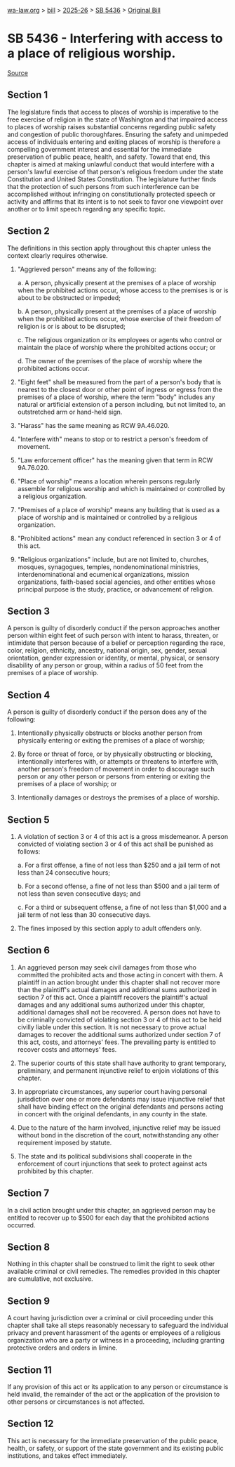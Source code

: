 [wa-law.org](/) > [bill](/bill/) > [2025-26](/bill/2025-26/) > [SB 5436](/bill/2025-26/sb/5436/) > [Original Bill](/bill/2025-26/sb/5436/1/)

# SB 5436 - Interfering with access to a place of religious worship.

[Source](http://lawfilesext.leg.wa.gov/biennium/2025-26/Pdf/Bills/Senate%20Bills/5436.pdf)

## Section 1
The legislature finds that access to places of worship is imperative to the free exercise of religion in the state of Washington and that impaired access to places of worship raises substantial concerns regarding public safety and congestion of public thoroughfares. Ensuring the safety and unimpeded access of individuals entering and exiting places of worship is therefore a compelling government interest and essential for the immediate preservation of public peace, health, and safety. Toward that end, this chapter is aimed at making unlawful conduct that would interfere with a person's lawful exercise of that person's religious freedom under the state Constitution and United States Constitution. The legislature further finds that the protection of such persons from such interference can be accomplished without infringing on constitutionally protected speech or activity and affirms that its intent is to not seek to favor one viewpoint over another or to limit speech regarding any specific topic.

## Section 2
The definitions in this section apply throughout this chapter unless the context clearly requires otherwise.

1. "Aggrieved person" means any of the following:

    a. A person, physically present at the premises of a place of worship when the prohibited actions occur, whose access to the premises is or is about to be obstructed or impeded;

    b. A person, physically present at the premises of a place of worship when the prohibited actions occur, whose exercise of their freedom of religion is or is about to be disrupted;

    c. The religious organization or its employees or agents who control or maintain the place of worship where the prohibited actions occur; or

    d. The owner of the premises of the place of worship where the prohibited actions occur.

2. "Eight feet" shall be measured from the part of a person's body that is nearest to the closest door or other point of ingress or egress from the premises of a place of worship, where the term "body" includes any natural or artificial extension of a person including, but not limited to, an outstretched arm or hand-held sign.

3. "Harass" has the same meaning as RCW 9A.46.020.

4. "Interfere with" means to stop or to restrict a person's freedom of movement.

5. "Law enforcement officer" has the meaning given that term in RCW 9A.76.020.

6. "Place of worship" means a location wherein persons regularly assemble for religious worship and which is maintained or controlled by a religious organization.

7. "Premises of a place of worship" means any building that is used as a place of worship and is maintained or controlled by a religious organization.

8. "Prohibited actions" mean any conduct referenced in section 3 or 4 of this act.

9. "Religious organizations" include, but are not limited to, churches, mosques, synagogues, temples, nondenominational ministries, interdenominational and ecumenical organizations, mission organizations, faith-based social agencies, and other entities whose principal purpose is the study, practice, or advancement of religion.

## Section 3
A person is guilty of disorderly conduct if the person approaches another person within eight feet of such person with intent to harass, threaten, or intimidate that person because of a belief or perception regarding the race, color, religion, ethnicity, ancestry, national origin, sex, gender, sexual orientation, gender expression or identity, or mental, physical, or sensory disability of any person or group, within a radius of 50 feet from the premises of a place of worship.

## Section 4
A person is guilty of disorderly conduct if the person does any of the following:

1. Intentionally physically obstructs or blocks another person from physically entering or exiting the premises of a place of worship;

2. By force or threat of force, or by physically obstructing or blocking, intentionally interferes with, or attempts or threatens to interfere with, another person's freedom of movement in order to discourage such person or any other person or persons from entering or exiting the premises of a place of worship; or

3. Intentionally damages or destroys the premises of a place of worship.

## Section 5
1. A violation of section 3 or 4 of this act is a gross misdemeanor. A person convicted of violating section 3 or 4 of this act shall be punished as follows:

    a. For a first offense, a fine of not less than $250 and a jail term of not less than 24 consecutive hours;

    b. For a second offense, a fine of not less than $500 and a jail term of not less than seven consecutive days; and

    c. For a third or subsequent offense, a fine of not less than $1,000 and a jail term of not less than 30 consecutive days.

2. The fines imposed by this section apply to adult offenders only.

## Section 6
1. An aggrieved person may seek civil damages from those who committed the prohibited acts and those acting in concert with them. A plaintiff in an action brought under this chapter shall not recover more than the plaintiff's actual damages and additional sums authorized in section 7 of this act. Once a plaintiff recovers the plaintiff's actual damages and any additional sums authorized under this chapter, additional damages shall not be recovered. A person does not have to be criminally convicted of violating section 3 or 4 of this act to be held civilly liable under this section. It is not necessary to prove actual damages to recover the additional sums authorized under section 7 of this act, costs, and attorneys' fees. The prevailing party is entitled to recover costs and attorneys' fees.

2. The superior courts of this state shall have authority to grant temporary, preliminary, and permanent injunctive relief to enjoin violations of this chapter.

3. In appropriate circumstances, any superior court having personal jurisdiction over one or more defendants may issue injunctive relief that shall have binding effect on the original defendants and persons acting in concert with the original defendants, in any county in the state.

4. Due to the nature of the harm involved, injunctive relief may be issued without bond in the discretion of the court, notwithstanding any other requirement imposed by statute.

5. The state and its political subdivisions shall cooperate in the enforcement of court injunctions that seek to protect against acts prohibited by this chapter.

## Section 7
In a civil action brought under this chapter, an aggrieved person may be entitled to recover up to $500 for each day that the prohibited actions occurred.

## Section 8
Nothing in this chapter shall be construed to limit the right to seek other available criminal or civil remedies. The remedies provided in this chapter are cumulative, not exclusive.

## Section 9
A court having jurisdiction over a criminal or civil proceeding under this chapter shall take all steps reasonably necessary to safeguard the individual privacy and prevent harassment of the agents or employees of a religious organization who are a party or witness in a proceeding, including granting protective orders and orders in limine.

## Section 11
If any provision of this act or its application to any person or circumstance is held invalid, the remainder of the act or the application of the provision to other persons or circumstances is not affected.

## Section 12
This act is necessary for the immediate preservation of the public peace, health, or safety, or support of the state government and its existing public institutions, and takes effect immediately.
